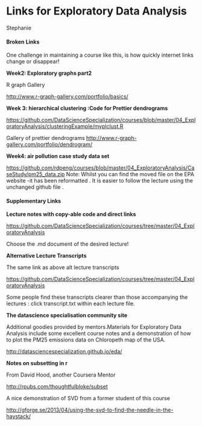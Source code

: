 Links for Exploratory Data Analysis
================
Stephanie

#### Broken Links

One challenge in maintaining a course like this, is how quickly internet links change or disappear!

**Week2: Exploratory graphs part2**

R graph Gallery

<http://www.r-graph-gallery.com/portfolio/basics/>

**Week 3: hierarchical clustering :Code for Prettier dendrograms**

<https://github.com/DataScienceSpecialization/courses/blob/master/04_ExploratoryAnalysis/clusteringExample/myplclust.R>

Gallery of prettier dendrograms <http://www.r-graph-gallery.com/portfolio/dendrogram/>

**Week4: air pollution case study data set**

<https://github.com/rdpeng/courses/blob/master/04_ExploratoryAnalysis/CaseStudy/pm25_data.zip> Note: Whilst you can find the moved file on the EPA website -it has been reformatted . It is easier to follow the lecture using the unchanged github file .

#### Supplementary Links

**Lecture notes with copy-able code and direct links**

<https://github.com/DataScienceSpecialization/courses/tree/master/04_ExploratoryAnalysis>

Choose the .md document of the desired lecture!

**Alternative Lecture Transcripts**

The same link as above alt lecture transcripts

<https://github.com/DataScienceSpecialization/courses/tree/master/04_ExploratoryAnalysis>

Some people find these transcripts clearer than those accompanying the lectures : click transcript.txt within each lecture file.

**The datascience specialisation community site**

Additional goodies provided by mentors.Materials for Exploratory Data Analysis include some excellent course notes and a demonstration of how to plot the PM25 emissions data on Chloropeth map of the USA.

<http://datasciencespecialization.github.io/eda/>

**Notes on subsetting in r**

From David Hood, another Coursera Mentor

<http://rpubs.com/thoughtfulbloke/subset>

A nice demonstration of SVD from a former student of this course

<http://gforge.se/2013/04/using-the-svd-to-find-the-needle-in-the-haystack/>
